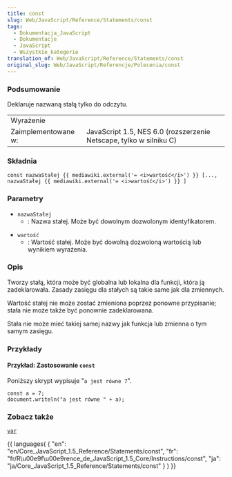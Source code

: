 ```yaml
---
title: const
slug: Web/JavaScript/Reference/Statements/const
tags:
  - Dokumentacja_JavaScript
  - Dokumentacje
  - JavaScript
  - Wszystkie_kategorie
translation_of: Web/JavaScript/Reference/Statements/const
original_slug: Web/JavaScript/Referencje/Polecenia/const
---
```

### Podsumowanie

Deklaruje nazwaną stałą tylko do odczytu.

<table class="fullwidth-table">
  <tbody>
    <tr>
      <td class="header" colspan="2">Wyrażenie</td>
    </tr>
    <tr>
      <td>Zaimplementowane w:</td>
      <td>
        JavaScript 1.5, NES 6.0 (rozszerzenie Netscape, tylko w silniku C)
      </td>
    </tr>
  </tbody>
</table>

### Składnia

`const nazwaStałej {{ mediawiki.external('= <i>wartość</i>') }} [..., nazwaStałej {{ mediawiki.external('= <i>wartość</i>') }} ]`

### Parametry

- `nazwaStałej`
  - : Nazwa stałej. Może być dowolnym dozwolonym identyfikatorem.

<!---->

- `wartość`
  - : Wartość stałej. Może być dowolną dozwoloną wartością lub wynikiem wyrażenia.

### Opis

Tworzy stałą, która może być globalna lub lokalna dla funkcji, która ją zadeklarowała. Zasady zasięgu dla stałych są takie same jak dla zmiennych.

Wartość stałej nie może zostać zmieniona poprzez ponowne przypisanie; stała nie może także być ponownie zadeklarowana.

Stała nie może mieć takiej samej nazwy jak funkcja lub zmienna o tym samym zasięgu.

### Przykłady

#### Przykład: Zastosowanie `const`

Poniższy skrypt wypisuje "`a jest równe 7`".

    const a = 7;
    document.writeln("a jest równe " + a);

### Zobacz także

[`var`](pl/Dokumentacja_j%c4%99zyka_JavaScript_1.5/Polecenia/var)

{{ languages( { "en": "en/Core_JavaScript\_1.5\_Reference/Statements/const", "fr": "fr/R\u00e9f\u00e9rence_de_JavaScript\_1.5\_Core/Instructions/const", "ja": "ja/Core_JavaScript\_1.5\_Reference/Statements/const" } ) }}
